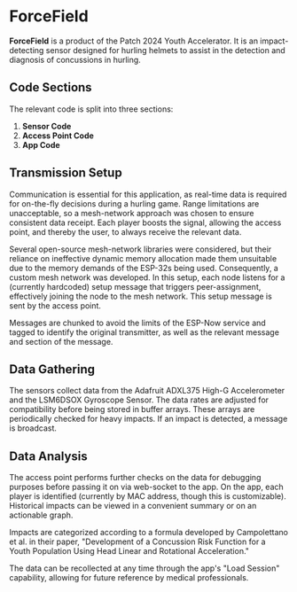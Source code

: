 # ForceField

**ForceField** is a product of the Patch 2024 Youth Accelerator. It is an impact-detecting sensor designed for hurling helmets to assist in the detection and diagnosis of concussions in hurling.

## Code Sections

The relevant code is split into three sections:
1. **Sensor Code**
2. **Access Point Code**
3. **App Code**

## Transmission Setup

Communication is essential for this application, as real-time data is required for on-the-fly decisions during a hurling game. Range limitations are unacceptable, so a mesh-network approach was chosen to ensure consistent data receipt. Each player boosts the signal, allowing the access point, and thereby the user, to always receive the relevant data.

Several open-source mesh-network libraries were considered, but their reliance on ineffective dynamic memory allocation made them unsuitable due to the memory demands of the ESP-32s being used. Consequently, a custom mesh network was developed. In this setup, each node listens for a (currently hardcoded) setup message that triggers peer-assignment, effectively joining the node to the mesh network. This setup message is sent by the access point.

Messages are chunked to avoid the limits of the ESP-Now service and tagged to identify the original transmitter, as well as the relevant message and section of the message.

## Data Gathering

The sensors collect data from the Adafruit ADXL375 High-G Accelerometer and the LSM6DSOX Gyroscope Sensor. The data rates are adjusted for compatibility before being stored in buffer arrays. These arrays are periodically checked for heavy impacts. If an impact is detected, a message is broadcast.

## Data Analysis

The access point performs further checks on the data for debugging purposes before passing it on via web-socket to the app. On the app, each player is identified (currently by MAC address, though this is customizable). Historical impacts can be viewed in a convenient summary or on an actionable graph.

Impacts are categorized according to a formula developed by Campolettano et al. in their paper, "Development of a Concussion Risk Function for a Youth Population Using Head Linear and Rotational Acceleration."

The data can be recollected at any time through the app's "Load Session" capability, allowing for future reference by medical professionals.
